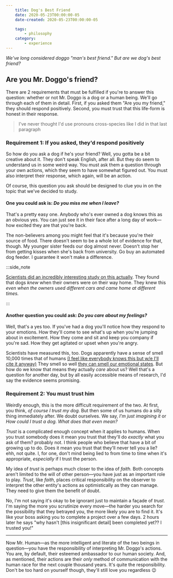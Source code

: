 ```yaml
---
    title: Dog's Best Friend
    date: 2020-05-23T00:00:00-05
    date-created: 2020-05-23T00:00:00-05

    tags:
        - philosophy
    category:
        - experience
---
```


*We've long considered doggo "man's best friend." But are we dog's best friend?*

## Are you Mr. Doggo's friend?

There are 2 requirements that must be fulfilled if you're to answer this question: whether or not Mr. Doggo is a dog or a human being. We'll go through each of them in detail. First, if you asked them "Are you my friend," they should respond positively. Second, you must trust that this life-form is honest in their response. 

> I've never thought I'd use pronouns cross-species like I did in that last paragraph

### Requirement 1: If you asked, they'd respond positively

So how do you ask a dog if he's your friend? Well, you gotta be a bit creative about it. They don't speak English, after all. But they do seem to understand us in some weird way. You must ask them a question through your own actions, which they seem to have somewhat figured out. You must also interpret their response, which again, will be an action.

Of course, this question you ask should be designed to clue you in on the topic that we've decided to study.

#### One you could ask is: *Do you miss me when I leave?* 

That's a pretty easy one. Anybody who's ever owned a dog knows this as an obvious yes. You can just see it in their face after a long day of work&mdash;how excited they are that you're back.

The non-believers among you might feel that it's because you're their source of food. There doesn't seem to be a whole lot of evidence for that, though. My younger sister feeds our dog almost never. Doesn't stop her from getting kisses when she's back from university. Go buy an automated dog feeder. I guarantee it won't make a difference.

:::side_note

[Scientists did an incredibly interesting study on this actually](https://www.youtube.com/watch?v=9QsPWitQovM). They found that dogs *knew* when their owners were on their way home. They knew this *even when the owners used different cars and came home at different times.*

:::

#### Another question you could ask: *Do you care about my feelings?*

Well, that's a yes too. If you've had a dog you'll notice how they respond to your emotions. How they'll come to see what's up when you're jumping about in excitement. How they come and sit and keep you company if you're sad. How they get agitated or upset when you're angry.

Scientists have measured this, too. Dogs apparently have a sense of smell 10,000 times that of humans [(I feel like everybody knows this but w/e I'll cite it anyway)](https://www.pbs.org/wgbh/nova/article/dogs-sense-of-smell/) They smell so well [they can smell our emotional states](https://www.psychologytoday.com/us/blog/canine-corner/201710/dogs-smell-your-emotional-state-and-it-affects-their-mood). But how do we know that means they actually *care* about us? Well that's a question for another day, but by all easily accessible means of research, I'd say the evidence seems promising.

### Requirement 2: You must trust him

Weirdly enough, this is the more difficult requirement of the two. At first, you think, *of course I trust my dog.* But then some of us humans do a silly thing immediately after. We doubt ourselves. We say, *I'm just imagining it* or *How could I trust a dog. What does that even mean?* 

*Trust* is a complicated enough concept when it applies to humans. When you trust somebody does it mean you trust that they'll do *exactly* what you ask of them? probably not. I think people who believe that have a bit of growing up to do. Does it mean you trust that they'll never tell you a lie? ehh, not quite. I, for one, don't mind being lied to from time to time when it's appropriate, *especially* if I trust the person. 

My idea of *trust* is perhaps much closer to the idea of *faith.* Both concepts aren't limited to the will of other person&mdash;you have just as an important role to play. *Trust*, like *faith*, places critical responsibility on the observer to interpret the other entity's actions as optimistically as they can manage. They need to give them the benefit of doubt. 

No, I'm not saying it's okay to be ignorant just to maintain a façade of *trust*. I'm saying the more you scrutinize every move&mdash;the harder you search for the possibility that they betrayed you, the more likely you are to find it. It's like your boss asking you to complete a project over a few days. 2 hours later he says "why hasn't [this insignificant detail] been completed yet?? I trusted you!"

---

Now Mr. Human&mdash;as the more intelligent and literate of the two beings in question&mdash;you have the responsibility of interpreting Mr. Doggo's actions. You are, by default, their esteemed ambassador to our human society. And, as mentioned, their actions are their *only* method of communication with the human race for the next couple thousand years. It's quite the responsibility. Don't be too hard on yourself though, they'll still love you regardless 😉





